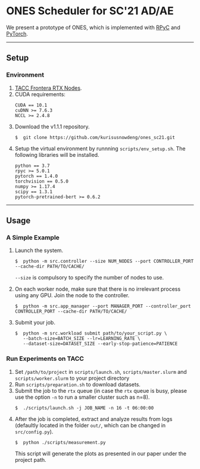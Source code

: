 # ONES Scheduler for SC'21 AD/AE

We present a prototype of ONES, which is implemented with [RPyC](https://rpyc.readthedocs.io/) and [PyTorch](https://pytorch.org/).

---

## Setup

### Environment

1. [TACC Frontera RTX Nodes](https://frontera-portal.tacc.utexas.edu/user-guide/system/#gpu-nodes).
2. CUDA requirements:
   ```
   CUDA == 10.1
   cuDNN >= 7.6.3
   NCCL >= 2.4.8
   ```
3. Download the v1.1.1 repository.
   ```
   $  git clone https://github.com/kurisusnowdeng/ones_sc21.git
   ```
4. Setup the virtual environment by runnning `scripts/env_setup.sh`. The following libraries will be installed.
   ```
   python == 3.7
   rpyc >= 5.0.1
   pytorch == 1.4.0
   torchvision == 0.5.0
   numpy >= 1.17.4
   scipy == 1.3.1
   pytorch-pretrained-bert >= 0.6.2
   ```

---

## Usage

### A Simple Example

1. Launch the system.
   
   ```
   $  python -m src.controller --size NUM_NODES --port CONTROLLER_PORT --cache-dir PATH/TO/CACHE/
   ```
   
   `--size` is compulsory to specify the number of nodes to use.
2. On each worker node, make sure that there is no irrelevant process using any GPU. Join the node to the controller.
   
   ```
   $  python -m src.app_manager --port MANAGER_PORT --controller_port CONTROLLER_PORT --cache-dir PATH/TO/CACHE/
   ```
3. Submit your job.
   
   ```
   $  python -m src.workload submit path/to/your_script.py \
      --batch-size=BATCH_SIZE --lr=LEARNING_RATE \
      --dataset-size=DATASET_SIZE --early-stop-patience=PATIENCE
   ```

### Run Experiments on TACC

1. Set `/path/to/project` in `scripts/launch.sh`, `scripts/master.slurm` and `scripts/worker.slurm` to your project directory
2. Run `scripts/preparation.sh` to download datasets.
3. Submit the job to the `rtx` queue (in case the `rtx` queue is busy, please use the option `-n` to run a smaller cluster such as n=8).
   ```
   $  ./scripts/launch.sh -j JOB_NAME -n 16 -t 06:00:00
   ```
4. After the job is completed, extract and analyze results from logs (defaultly located in the folder `out/`, which can be changed in `src/config.py`).
   ```
   $  python ./scripts/measurement.py
   ```
   This script will generate the plots as presented in our paper under the project path.
